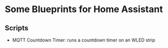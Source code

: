 # Some Blueprints for Home Assistant

## Scripts
- MQTT Countdown Timer: runs a countdown timer on an WLED strip
